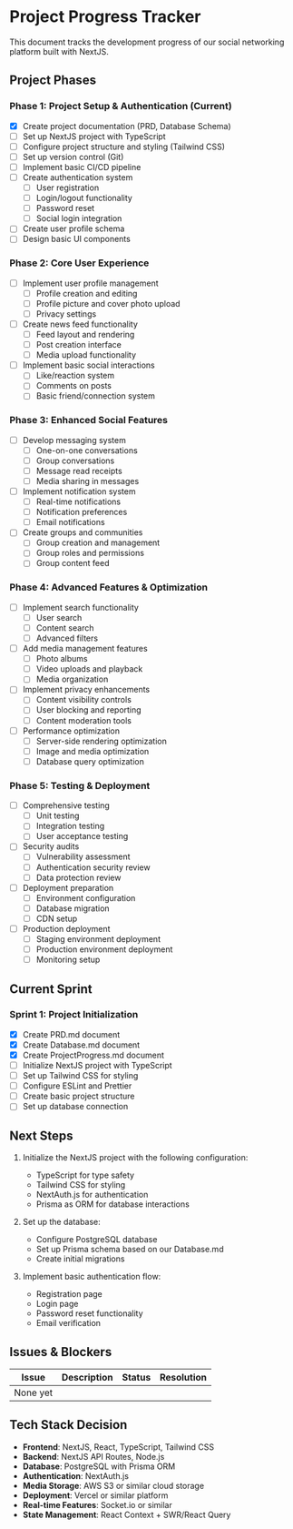 # Project Progress Tracker

This document tracks the development progress of our social networking platform built with NextJS.

## Project Phases

### Phase 1: Project Setup & Authentication (Current)
- [x] Create project documentation (PRD, Database Schema)
- [ ] Set up NextJS project with TypeScript
- [ ] Configure project structure and styling (Tailwind CSS)
- [ ] Set up version control (Git)
- [ ] Implement basic CI/CD pipeline
- [ ] Create authentication system
  - [ ] User registration
  - [ ] Login/logout functionality
  - [ ] Password reset
  - [ ] Social login integration
- [ ] Create user profile schema
- [ ] Design basic UI components

### Phase 2: Core User Experience
- [ ] Implement user profile management
  - [ ] Profile creation and editing
  - [ ] Profile picture and cover photo upload
  - [ ] Privacy settings
- [ ] Create news feed functionality
  - [ ] Feed layout and rendering
  - [ ] Post creation interface
  - [ ] Media upload functionality
- [ ] Implement basic social interactions
  - [ ] Like/reaction system
  - [ ] Comments on posts
  - [ ] Basic friend/connection system

### Phase 3: Enhanced Social Features
- [ ] Develop messaging system
  - [ ] One-on-one conversations
  - [ ] Group conversations
  - [ ] Message read receipts
  - [ ] Media sharing in messages
- [ ] Implement notification system
  - [ ] Real-time notifications
  - [ ] Notification preferences
  - [ ] Email notifications
- [ ] Create groups and communities
  - [ ] Group creation and management
  - [ ] Group roles and permissions
  - [ ] Group content feed

### Phase 4: Advanced Features & Optimization
- [ ] Implement search functionality
  - [ ] User search
  - [ ] Content search
  - [ ] Advanced filters
- [ ] Add media management features
  - [ ] Photo albums
  - [ ] Video uploads and playback
  - [ ] Media organization
- [ ] Implement privacy enhancements
  - [ ] Content visibility controls
  - [ ] User blocking and reporting
  - [ ] Content moderation tools
- [ ] Performance optimization
  - [ ] Server-side rendering optimization
  - [ ] Image and media optimization
  - [ ] Database query optimization

### Phase 5: Testing & Deployment
- [ ] Comprehensive testing
  - [ ] Unit testing
  - [ ] Integration testing
  - [ ] User acceptance testing
- [ ] Security audits
  - [ ] Vulnerability assessment
  - [ ] Authentication security review
  - [ ] Data protection review
- [ ] Deployment preparation
  - [ ] Environment configuration
  - [ ] Database migration
  - [ ] CDN setup
- [ ] Production deployment
  - [ ] Staging environment deployment
  - [ ] Production environment deployment
  - [ ] Monitoring setup

## Current Sprint

### Sprint 1: Project Initialization
- [x] Create PRD.md document
- [x] Create Database.md document
- [x] Create ProjectProgress.md document
- [ ] Initialize NextJS project with TypeScript
- [ ] Set up Tailwind CSS for styling
- [ ] Configure ESLint and Prettier
- [ ] Create basic project structure
- [ ] Set up database connection

## Next Steps

1. Initialize the NextJS project with the following configuration:
   - TypeScript for type safety
   - Tailwind CSS for styling
   - NextAuth.js for authentication
   - Prisma as ORM for database interactions
   
2. Set up the database:
   - Configure PostgreSQL database
   - Set up Prisma schema based on our Database.md
   - Create initial migrations

3. Implement basic authentication flow:
   - Registration page
   - Login page
   - Password reset functionality
   - Email verification

## Issues & Blockers

| Issue | Description | Status | Resolution |
|-------|-------------|--------|------------|
| None yet | | | |

## Tech Stack Decision

- **Frontend**: NextJS, React, TypeScript, Tailwind CSS
- **Backend**: NextJS API Routes, Node.js
- **Database**: PostgreSQL with Prisma ORM
- **Authentication**: NextAuth.js
- **Media Storage**: AWS S3 or similar cloud storage
- **Deployment**: Vercel or similar platform
- **Real-time Features**: Socket.io or similar
- **State Management**: React Context + SWR/React Query 